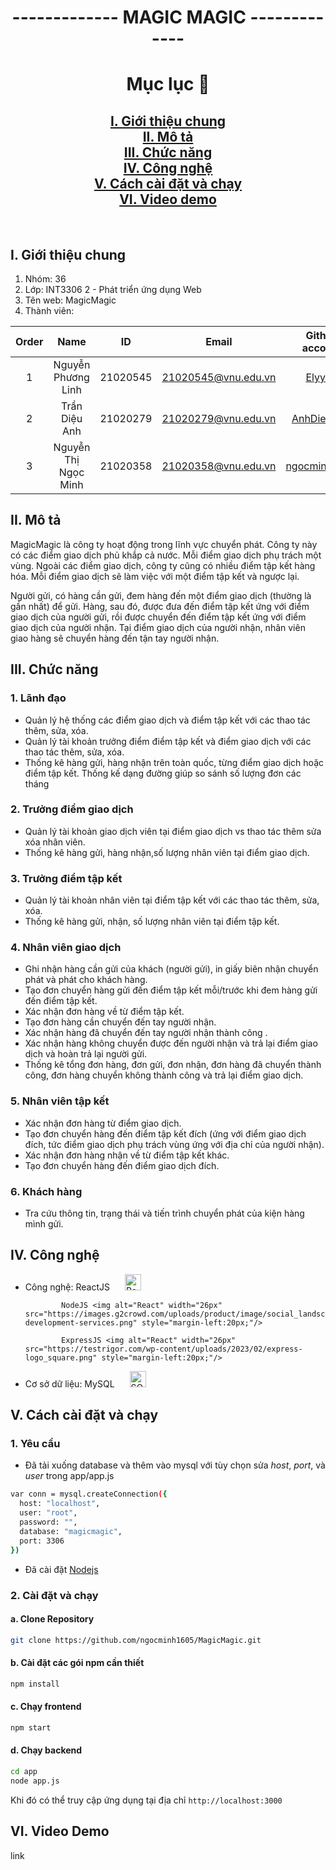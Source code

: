 <h1 align="center">------------- MAGIC MAGIC -------------</h1>

<h1 align="center">Mục lục 📖</h1>

<h2 align="center">
  <a href="#introduction">I. Giới thiệu chung</a>
  <br />
  <a href="#about">II. Mô tả</a>
  <br />
  <a href="#function">III. Chức năng</a>
  <br />
  <a href="#technique">IV. Công nghệ</a>
  <br />
  <a href="#setting">V. Cách cài đặt và chạy</a>
  <br />
  <a href="#demo">VI. Video demo</a>
  <br />
</h2>
<br />

## I. Giới thiệu chung <a name="introduction"></a>
1. Nhóm: 36
2. Lớp: INT3306 2 - Phát triển ứng dụng Web
3. Tên web: MagicMagic
4. Thành viên:

| Order |        Name          |    ID    |        Email        |                 Github account                  |
| :---: |:--------------------:|:--------:|:-------------------:|:-----------------------------------------------:|
|   1   |  Nguyễn Phương Linh  | 21020545 | 21020545@vnu.edu.vn |       [Elyy27](https://github.com/Elyy27)       |
|   2   |    Trần Diệu Anh     | 21020279 | 21020279@vnu.edu.vn |  [AnhDieuTran](https://github.com/AnhDieuTran)  |
|   3   | Nguyễn Thị Ngọc Minh | 21020358 | 21020358@vnu.edu.vn | [ngocminh1605](https://github.com/ngocminh1605) |


## II. Mô tả <a name="about"></a>
MagicMagic là công ty hoạt động trong lĩnh vực chuyển phát. Công ty này có các điểm giao dịch phủ khắp cả nước. Mỗi điểm giao dịch phụ trách một vùng. Ngoài các điểm giao dịch, công ty cũng có nhiều điểm tập kết hàng hóa. Mỗi điểm giao dịch sẽ làm việc với một điểm tập kết và ngược lại.

Người gửi, có hàng cần gửi, đem hàng đến một điểm giao dịch (thường là gần nhất) để gửi. Hàng, sau đó, được đưa đến điểm tập kết ứng với điểm giao dịch của người gửi, rồi được chuyển đến điểm 
tập kết ứng với điểm giao dịch của người nhận. Tại điểm giao dịch của người nhận, nhân viên giao hàng sẽ chuyển hàng đến tận tay người nhận.

## III. Chức năng <a name="function"></a>
### 1. Lãnh đạo
- Quản lý hệ thống các điểm giao dịch và điểm tập kết với các thao tác thêm, sửa, xóa.
- Quản lý tài khoản trưởng điểm điểm tập kết và điểm giao dịch với các thao tác thêm, sửa, xóa. 
- Thống kê hàng gửi, hàng nhận trên toàn quốc, từng điểm giao dịch hoặc điểm tập kết. Thống kế dạng đường giúp so sánh số lượng đơn các tháng

### 2. Trưởng điểm giao dịch
- Quản lý tài khoản giao dịch viên tại điểm giao dịch vs thao tác thêm sửa xóa nhân viên.
- Thống kê hàng gửi, hàng nhận,số lượng nhân viên tại điểm giao dịch.

### 3. Trưởng điểm tập kết
- Quản lý tài khoản nhân viên tại điểm tập kết với các thao tác thêm, sửa, xóa.
- Thống kê hàng gửi, nhận, số lượng nhân viên tại điểm tập kết.

### 4. Nhân viên giao dịch
- Ghi nhận hàng cần gửi của khách (người gửi), in giấy biên nhận chuyển phát và phát cho khách hàng.
- Tạo đơn chuyển hàng gửi đến điểm tập kết mỗi/trước khi đem hàng gửi đến điểm tập kết.
- Xác nhận đơn hàng về từ điểm tập kết.
- Tạo đơn hàng cần chuyển đến tay người nhận.
- Xác nhận hàng đã chuyển đến tay người nhận thành công .
- Xác nhận hàng không chuyển được đến người nhận và trả lại điểm giao dịch và hoàn trả lại người gửi.
- Thống kê tổng đơn hàng, đơn gửi, đơn nhận, đơn hàng đã chuyển thành công, đơn hàng chuyển không thành công và trả lại điểm giao dịch.

### 5. Nhân viên tập kết
- Xác nhận đơn hàng từ điểm giao dịch.
- Tạo đơn chuyển hàng đến điểm tập kết đích (ứng với điểm giao dịch đích, tức điểm giao dịch phụ trách vùng ứng với địa chỉ của người nhận).
- Xác nhận đơn hàng nhận về từ điểm tập kết khác.
- Tạo đơn chuyển hàng đến điểm giao dịch đích.

### 6. Khách hàng
- Tra cứu thông tin, trạng thái và tiến trình chuyển phát của kiện hàng mình gửi.

## IV. Công nghệ <a name="technique"></a>
- Công nghệ:  ReactJS <img alt="React" width="26px" src="https://cdn.jsdelivr.net/gh/devicons/devicon/icons/react/react-original.svg" style="margin-left:20px;"/>

              NodeJS <img alt="React" width="26px" src="https://images.g2crowd.com/uploads/product/image/social_landscape/social_landscape_f0b606abb6d19089febc9faeeba5bc05/nodejs-development-services.png" style="margin-left:20px;"/>

              ExpressJS <img alt="React" width="26px" src="https://testrigor.com/wp-content/uploads/2023/02/express-logo_square.png" style="margin-left:20px;"/>

- Cơ sở dữ liệu: MySQL <img alt="SQL" width="26px" src="https://img.icons8.com/external-wanicon-flat-wanicon/48/external-sql-server-big-data-wanicon-flat-wanicon.png" style="margin-left:20px;" />

## V. Cách cài đặt và chạy <a name="setting"></a>

### 1. Yêu cầu
- Đã tải xuống database và thêm vào mysql với tùy chọn sửa *host*, *port*, và *user* trong app/app.js
```bash
var conn = mysql.createConnection({
  host: "localhost",
  user: "root",
  password: "",
  database: "magicmagic",
  port: 3306
})
```

- Đã cài đặt  [Nodejs](https://nodejs.org/en)
### 2. Cài đặt và chạy
#### a. Clone Repository
```bash
git clone https://github.com/ngocminh1605/MagicMagic.git
```

#### b. Cài đặt các gói npm cần thiết
```bash
npm install
```

#### c. Chạy frontend
```bash
npm start
```

#### d. Chạy backend
```bash
cd app
node app.js
```

Khi đó có thể truy cập ứng dụng tại địa chỉ ```http://localhost:3000​```

## VI. Video Demo <a name="demo"></a>
link
